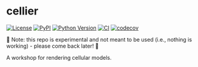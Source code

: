# cellier

[![License](https://img.shields.io/pypi/l/cellier.svg?color=green)](https://github.com/kevinyamauchi/cellier/raw/main/LICENSE)
[![PyPI](https://img.shields.io/pypi/v/cellier.svg?color=green)](https://pypi.org/project/cellier)
[![Python Version](https://img.shields.io/pypi/pyversions/cellier.svg?color=green)](https://python.org)
[![CI](https://github.com/kevinyamauchi/cellier/actions/workflows/ci.yml/badge.svg)](https://github.com/kevinyamauchi/cellier/actions/workflows/ci.yml)
[![codecov](https://codecov.io/gh/kevinyamauchi/cellier/branch/main/graph/badge.svg)](https://codecov.io/gh/kevinyamauchi/cellier)

🚧 Note: this repo is experimental and not meant to be used (i.e., nothing is working) - please come back later! 🚧

A workshop for rendering cellular models.
